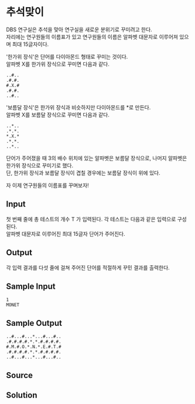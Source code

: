 # **추석맞이**

DBS 연구실은 추석을 맞아 연구실을 새로운 분위기로 꾸미려고 한다.  
자리에는 연구원들의 이름표가 있고 연구원들의 이름은 알파벳 대문자로 이루어져 있으며 최대 15글자이다.

'한가위 장식'은 단어를 다이아몬드 형태로 꾸미는 것이다.  
알파벳 X를 한가위 장식으로 꾸미면 다음과 같다.

```
..#..
.#.#.
#.X.#
.#.#.
..#..
```  

'보름달 장식'은 한가위 장식과 비슷하지만 다이아몬드를 *로 만든다.  
알파벳 X를 보름달 장식으로 꾸미면 다음과 같다.

```
..*..
.*.*.
*.X.*
.*.*.
..*..
```

단어가 주어졌을 때 3의 배수 위치에 있는 알파벳은 보름달 장식으로, 나머지 알파벳은 한가위 장식으로 꾸미기로 했다.  
단, 한가위 장식과 보름달 장식이 겹칠 경우에는 보름달 장식이 위에 있다.  

자 이제 연구원들의 이름표를 꾸며보자!

## Input

첫 번째 줄에 총 테스트의 개수 T 가 입력된다. 각 테스트는 다음과 같은 입력으로 구성된다.  
알파벳 대문자로 이루어진 최대 15글자 단어가 주어진다.

## Output

각 입력 결과를 다섯 줄에 걸쳐 주어진 단어를 적절하게 꾸민 결과를 출력한다.

## Sample Input

```
1
MONET
```

## Sample Output

```
..#...#...*...#...#..
.#.#.#.#.*.*.#.#.#.#.
#.M.#.O.*.N.*.E.#.T.#
.#.#.#.#.*.*.#.#.#.#.
..#...#...*...#...#..
```

## Source

## Solution
